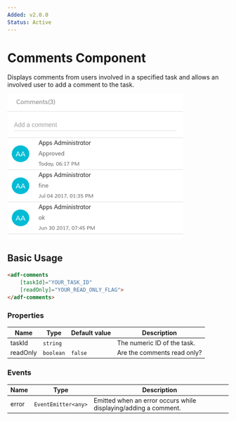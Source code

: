 ```yaml
---
Added: v2.0.0
Status: Active
---
```

# Comments Component

Displays comments from users involved in a specified task and allows an involved user to add a comment to the task.

![adf-comments](docassets/images/adf-comments.png)

## Basic Usage

```html
<adf-comments
    [taskId]="YOUR_TASK_ID"
    [readOnly]="YOUR_READ_ONLY_FLAG">
</adf-comments>
```

### Properties

| Name | Type | Default value | Description |
| ---- | ---- | ------------- | ----------- |
| taskId | `string` |  | The numeric ID of the task.  |
| readOnly | `boolean` | `false` | Are the comments read only?  |

### Events

| Name | Type | Description |
| ---- | ---- | ----------- |
| error | `EventEmitter<any>` | Emitted when an error occurs while displaying/adding a comment. |
